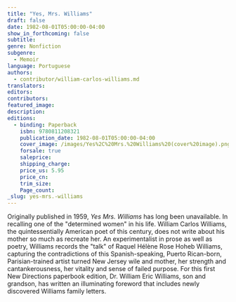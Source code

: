 ```yaml
---
title: "Yes, Mrs. Williams"
draft: false
date: 1982-08-01T05:00:00-04:00
show_in_forthcoming: false
subtitle:
genre: Nonfiction
subgenre:
  - Memoir
language: Portuguese
authors:
  - contributor/william-carlos-williams.md
translators:
editors:
contributors:
featured_image:
description:
editions:
  - binding: Paperback
    isbn: 9780811208321
    publication_date: 1982-08-01T05:00:00-04:00
    cover_image: /images/Yes%2C%20Mrs.%20Williams%20(cover%20image).png
    forsale: true
    saleprice:
    shipping_charge:
    price_us: 5.95
    price_cn:
    trim_size:
    Page_count:
_slug: yes-mrs.-williams
---
```


Originally published in 1959, _Yes Mrs. Williams_ has long been unavailable. In recalling one of the "determined women" in his life. William Carlos Williams, the quintessentially American poet of this century, does not write about his mother so much as recreate her. An experimentalist in prose as well as poetry, Williams records the "talk" of Raquel Hélène Rose Hoheb Williams, capturing the contradictions of this Spanish-speaking, Puerto Rican-born, Parisian-trained artist turned New Jersey wile and mother, her strength and cantankerousness, her vitality and sense of failed purpose. For this first New Directions paperbook edition, Dr. William Eric Williams, son and grandson, has written an illuminating foreword that includes newly discovered Williams family letters.

